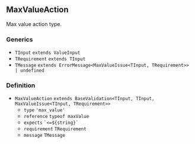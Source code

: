 MaxValueAction
--------------

Max value action type.

### Generics

*   `TInput` `extends ValueInput`
*   `TRequirement` `extends TInput`
*   `TMessage` `extends ErrorMessage<MaxValueIssue<TInput, TRequirement>> | undefined`

### Definition

*   `MaxValueAction` `extends BaseValidation<TInput, TInput, MaxValueIssue<TInput, TRequirement>>`
    *   `type` `'max_value'`
    *   `reference` `typeof maxValue`
    *   `expects` `` `<=${string}` ``
    *   `requirement` `TRequirement`
    *   `message` `TMessage`